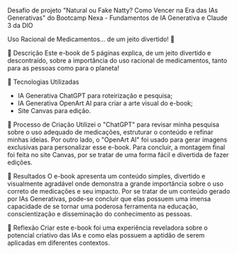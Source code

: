 Desafio de projeto "Natural ou Fake Natty? Como Vencer na Era das IAs Generativas" do Bootcamp Nexa - Fundamentos de IA Generativa e Claude 3 da DIO

Uso Racional de Medicamentos... de um jeito divertido! 💊

📒 Descrição
Este e-book de 5 páginas explica, de um jeito divertido e descontraído, sobre a importância do uso racional de medicamentos, tanto para as pessoas como para o planeta!

🤖 Tecnologias Utilizadas
- IA Generativa ChatGPT para roteirização e pesquisa;
- IA Generativa OpenArt AI para criar a arte visual do e-book;
- Site Canvas para edição.

🧐 Processo de Criação
Utilizei o "ChatGPT" para revisar minha pesquisa sobre o uso adequado de medicações, estruturar o conteúdo e refinar minhas ideias. Por outro lado, o "OpenArt AI" foi usado para gerar imagens exclusivas para personalizar esse e-book.
Para concluir, a montagem final foi feita no site Canvas, por se tratar de uma forma fácil e divertida de fazer edições. 

🚀 Resultados
O e-book apresenta um conteúdo simples, divertido e visualmente agradável onde demonstra a grande importância sobre o uso correto de medicações e seu impacto. Por se tratar de um conteúdo gerado por IAs Generativas, pode-se concluir
que elas possuem uma imensa capacidade de se tornar uma poderosa ferramenta na educação, conscientização e disseminação do conhecimento as pessoas.


💭 Reflexão
Criar este e-book foi uma experiência reveladora sobre o potencial criativo das IAs e como elas possuem a aptidão de serem aplicadas em diferentes contextos.
